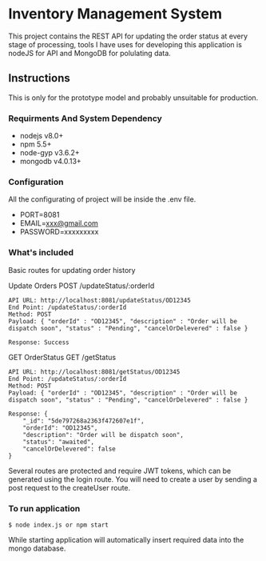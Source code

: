 # Inventory Management System  

This project contains the REST API for updating the order status at every stage of processing, tools I have uses for developing this application is nodeJS for API and MongoDB for polulating data.

## Instructions

This is only for the prototype model and probably unsuitable for production.

### Requirments And System Dependency

- nodejs v8.0+
- npm 5.5+
- node-gyp v3.6.2+
- mongodb v4.0.13+

### Configuration

All the configurating of project will be inside the .env file.
- PORT=8081
- EMAIL=xxx@gmail.com
- PASSWORD=xxxxxxxxx

### What's included

Basic routes for updating order history                     <br/>

Update Orders      POST     /updateStatus/:orderId          <br />
```
API URL: http://localhost:8081/updateStatus/OD12345
End Point: /updateStatus/:orderId
Method: POST
Payload: { "orderId" : "OD12345", "description" : "Order will be dispatch soon", "status" : "Pending", "cancelOrDelevered" : false }

Response: Success
```
GET OrderStatus    GET      /getStatus                      <br/>
```
API URL: http://localhost:8081/getStatus/OD12345
End Point: /updateStatus/:orderId
Method: POST
Payload: { "orderId" : "OD12345", "description" : "Order will be dispatch soon", "status" : "Pending", "cancelOrDelevered" : false }

Response: {
    "_id": "5de797268a2363f472607e1f",
    "orderId": "OD12345",
    "description": "Order will be dispatch soon",
    "status": "awaited",
    "cancelOrDelevered": false
}
```

Several routes are protected and require JWT tokens, which can be generated using the login route. You will need to create a user by sending a post request to the createUser route.

### To run application

```
$ node index.js or npm start
```

While starting application will automatically insert required data into the mongo database. 
